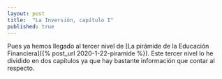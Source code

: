 ```yaml
---
layout: post
title:  "La Inversión, capítulo I"
published: true
---
```


Pues ya hemos llegado al tercer nivel de [La pirámide de la Educación Financiera]({% post_url 2020-1-22-piramide %}). Este tercer nivel lo he dividido en dos capítulos ya que hay bastante información que contar al respecto.
